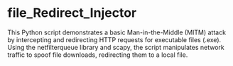 # file_Redirect_Injector
This Python script demonstrates a basic Man-in-the-Middle (MITM) attack by intercepting and redirecting HTTP requests for executable files (.exe). Using the netfilterqueue library and scapy, the script manipulates network traffic to spoof file downloads, redirecting them to a local file.
